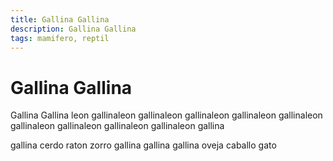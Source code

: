 ```yaml
---
title: Gallina Gallina
description: Gallina Gallina
tags: mamifero, reptil
---
```


# Gallina Gallina

Gallina Gallina leon gallinaleon gallinaleon gallinaleon gallinaleon gallinaleon gallinaleon gallinaleon gallinaleon gallinaleon gallina

gallina cerdo raton zorro gallina gallina gallina oveja caballo gato